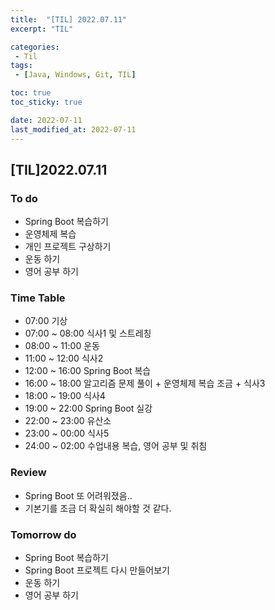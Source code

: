 ```yaml
---
title:  "[TIL] 2022.07.11"
excerpt: "TIL"

categories:
 - Til
tags:
 - [Java, Windows, Git, TIL]

toc: true
toc_sticky: true

date: 2022-07-11
last_modified_at: 2022-07-11
---
```


## [TIL]2022.07.11



### To do
- Spring Boot 복습하기
- 운영체제 복습
- 개인 프로젝트 구상하기
- 운동 하기
- 영어 공부 하기   


### Time Table
- 07:00 기상
- 07:00 ~ 08:00 식사1 및 스트레칭
- 08:00 ~ 11:00 운동
- 11:00 ~ 12:00 식사2
- 12:00 ~ 16:00 Spring Boot 복습
- 16:00 ~ 18:00 알고리즘 문제 풀이 + 운영체제 복습 조금 + 식사3
- 18:00 ~ 19:00 식사4
- 19:00 ~ 22:00 Spring Boot 실강
- 22:00 ~ 23:00 유산소
- 23:00 ~ 00:00 식사5
- 24:00 ~ 02:00 수업내용 복습, 영어 공부 및 취침                   


### Review
- Spring Boot 또 어려워졌음..
- 기본기를 조금 더 확실히 해야할 것 같다.   


### Tomorrow do
- Spring Boot 복습하기
- Spring Boot 프로젝트 다시 만들어보기
- 운동 하기
- 영어 공부 하기
